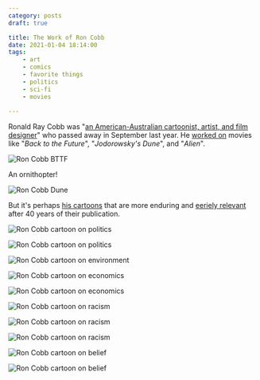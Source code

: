 ```yaml
---
category: posts
draft: true

title: The Work of Ron Cobb
date: 2021-01-04 18:14:00
tags:
    - art
    - comics
    - favorite things
    - politics
    - sci-fi
    - movies
    
---
```


Ronald Ray Cobb was "[an American-Australian cartoonist, artist, and film designer](https://en.wikipedia.org/wiki/Ron_Cobb)" who passed away in September last year. He [worked on](http://roncobb.net/film.html) movies like "_Back to the Future_", "_Jodorowsky's Dune_", and "_Alien_". 

![Ron Cobb BTTF](/misc/c/cobb-bttf.jpg)

An ornithopter!

![Ron Cobb Dune](/misc/c/cobb-ornithopter.jpg)

But it's perhaps [his cartoons](http://roncobb.net/cartoons.html) that are more enduring and [eeriely relevant](https://twitter.com/supership79/status/1308073383242932224) after 40 years of their publication.


![Ron Cobb cartoon on politics](/misc/r/roncobb/politics/on-The_Great_debate_Goes_On-pol-Color.jpg)

![Ron Cobb cartoon on politics](/misc/r/roncobb/politics/on-Poverty_Prison-pol-color.jpg)

![Ron Cobb cartoon on environment](/misc/r/roncobb/environment/on-Gross_World_Product-env.jpg)

![Ron Cobb cartoon on economics](/misc/r/roncobb/economics/on-Uncle_Sam_Work_For_Food-econ.jpg)

![Ron Cobb cartoon on economics](/misc/r/roncobb/economics/on-Handouts-econ.jpg)

![Ron Cobb cartoon on racism](/misc/r/roncobb/racism/on-Property_Rights-rac-2.jpg)

![Ron Cobb cartoon on racism](/misc/r/roncobb/racism/on-Thanksgiving_In_America-rac.jpg)

![Ron Cobb cartoon on racism](/misc/r/roncobb/racism/on-Moon_Cleaners-rac.jpg)

![Ron Cobb cartoon on belief](/misc/r/roncobb/belief/on-Will_The_Real_Jesus-blf.jpg)

![Ron Cobb cartoon on belief](/misc/r/roncobb/belief/on-War_Is_The_Best_Way_God-blf.jpg)
